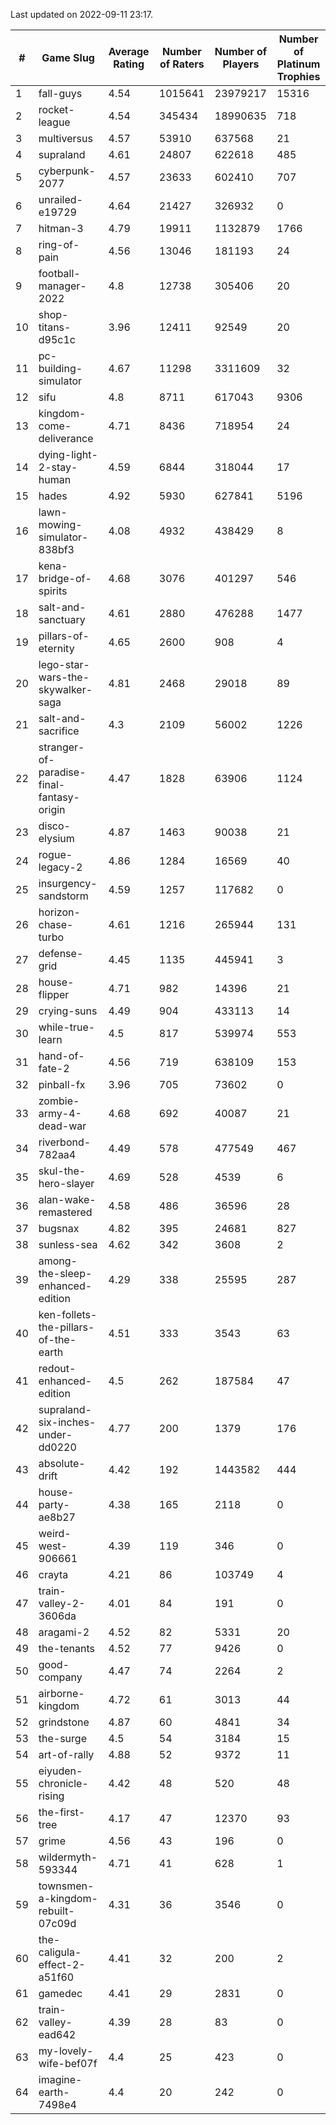 Last updated on 2022-09-11 23:17.


| # | Game Slug | Average Rating | Number of Raters | Number of Players | Number of Platinum Trophies |
|---|---|---|---|---|---|
|1|fall-guys|4.54|1015641|23979217|15316|
|2|rocket-league|4.54|345434|18990635|718|
|3|multiversus|4.57|53910|637568|21|
|4|supraland|4.61|24807|622618|485|
|5|cyberpunk-2077|4.57|23633|602410|707|
|6|unrailed-e19729|4.64|21427|326932|0|
|7|hitman-3|4.79|19911|1132879|1766|
|8|ring-of-pain|4.56|13046|181193|24|
|9|football-manager-2022|4.8|12738|305406|20|
|10|shop-titans-d95c1c|3.96|12411|92549|20|
|11|pc-building-simulator|4.67|11298|3311609|32|
|12|sifu|4.8|8711|617043|9306|
|13|kingdom-come-deliverance|4.71|8436|718954|24|
|14|dying-light-2-stay-human|4.59|6844|318044|17|
|15|hades|4.92|5930|627841|5196|
|16|lawn-mowing-simulator-838bf3|4.08|4932|438429|8|
|17|kena-bridge-of-spirits|4.68|3076|401297|546|
|18|salt-and-sanctuary|4.61|2880|476288|1477|
|19|pillars-of-eternity|4.65|2600|908|4|
|20|lego-star-wars-the-skywalker-saga|4.81|2468|29018|89|
|21|salt-and-sacrifice|4.3|2109|56002|1226|
|22|stranger-of-paradise-final-fantasy-origin|4.47|1828|63906|1124|
|23|disco-elysium|4.87|1463|90038|21|
|24|rogue-legacy-2|4.86|1284|16569|40|
|25|insurgency-sandstorm|4.59|1257|117682|0|
|26|horizon-chase-turbo|4.61|1216|265944|131|
|27|defense-grid|4.45|1135|445941|3|
|28|house-flipper|4.71|982|14396|21|
|29|crying-suns|4.49|904|433113|14|
|30|while-true-learn|4.5|817|539974|553|
|31|hand-of-fate-2|4.56|719|638109|153|
|32|pinball-fx|3.96|705|73602|0|
|33|zombie-army-4-dead-war|4.68|692|40087|21|
|34|riverbond-782aa4|4.49|578|477549|467|
|35|skul-the-hero-slayer|4.69|528|4539|6|
|36|alan-wake-remastered|4.58|486|36596|28|
|37|bugsnax|4.82|395|24681|827|
|38|sunless-sea|4.62|342|3608|2|
|39|among-the-sleep-enhanced-edition|4.29|338|25595|287|
|40|ken-follets-the-pillars-of-the-earth|4.51|333|3543|63|
|41|redout-enhanced-edition|4.5|262|187584|47|
|42|supraland-six-inches-under-dd0220|4.77|200|1379|176|
|43|absolute-drift|4.42|192|1443582|444|
|44|house-party-ae8b27|4.38|165|2118|0|
|45|weird-west-906661|4.39|119|346|0|
|46|crayta|4.21|86|103749|4|
|47|train-valley-2-3606da|4.01|84|191|0|
|48|aragami-2|4.52|82|5331|20|
|49|the-tenants|4.52|77|9426|0|
|50|good-company|4.47|74|2264|2|
|51|airborne-kingdom|4.72|61|3013|44|
|52|grindstone|4.87|60|4841|34|
|53|the-surge|4.5|54|3184|15|
|54|art-of-rally|4.88|52|9372|11|
|55|eiyuden-chronicle-rising|4.42|48|520|48|
|56|the-first-tree|4.17|47|12370|93|
|57|grime|4.56|43|196|0|
|58|wildermyth-593344|4.71|41|628|1|
|59|townsmen-a-kingdom-rebuilt-07c09d|4.31|36|3546|0|
|60|the-caligula-effect-2-a51f60|4.41|32|200|2|
|61|gamedec|4.41|29|2831|0|
|62|train-valley-ead642|4.39|28|83|0|
|63|my-lovely-wife-bef07f|4.4|25|423|0|
|64|imagine-earth-7498e4|4.4|20|242|0|
